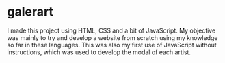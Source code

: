 # galerart
I made this project using HTML, CSS and a bit of JavaScript.
My objective was mainly to try and develop a website from scratch using my knowledge so far in these languages. 
This was also my first use of JavaScript without instructions, which was used to develop the modal of each artist.
